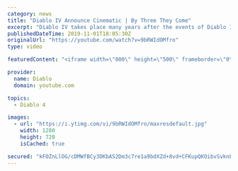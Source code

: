 ```yaml
---
category: news
title: "Diablo IV Announce Cinematic | By Three They Come"
excerpt: "Diablo IV takes place many years after the events of Diablo III, after millions have been slaughtered by the actions of the High Heavens and Burning Hells alike."
publishedDateTime: 2019-11-01T18:05:30Z
originalUrl: "https://youtube.com/watch?v=9bRWIdOMfro"
type: video

featuredContent: "<iframe width=\"800\" height=\"500\" frameborder=\"0\" src=\"https://www.youtube.com/embed/9bRWIdOMfro\" allow=\"accelerometer; autoplay; encrypted-media; gyroscope; picture-in-picture\" allowfullscreen></iframe>"

provider:
  name: Diablo
  domain: youtube.com

topics:
  - Diablo 4

images:
  - url: "https://i.ytimg.com/vi/9bRWIdOMfro/maxresdefault.jpg"
    width: 1280
    height: 720
    isCached: true

secured: "kFOZnLlOG/cDMWfBCy3DKbAS2Dm3c7re1a9bdXZd+8vd+CFKupQKOibvSvknLmePojWklvlhegE5lN/QfoFB0Oh+eavbSAeohIL2+duExJERtcP7/sfXkkAJVTcxHH3Pm/WtuF9Ox+PCw2cmUaRk4IBn2yt2CZb/q9VRLkyWuILSinadUg4F+Zu+D3S4WB/mbYnq/Mdtj47/Gzw6ns8O57CHHuTOpz6YfqVsS3yD0DsKZm4tBgXPJ5fzRzQU+ijFVit32l9MCD7FvKrwdSyRGztcV+i5bKiNyw37yhK4MegNhyJ6u2HejTcFYmbVJGcL2cmELGY5IDaC944wPl14A9DIL0bE6gCZV83jONPNoraoZTvX2lmVj+X8/uvOXOpoyOr2PQNw85rbrCSQIstamn/qcPmFLW7OXsyMBnmMxDiuvJasEx/VlYmUTc32UhTC;vfJhRT+JYjO4jSVsnZUMtA=="
---
```


